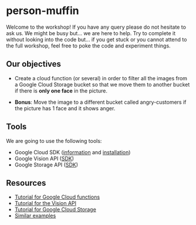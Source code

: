 # person-muffin
Welcome to the workshop! If you have any query please do not hesitate to ask us. We might be busy but... we are here to help.
Try to complete it without looking into the code but... if you get stuck or you cannot attend to the full workshop, feel free to poke the code and experiment things.

## Our objectives
- Create a cloud function (or several) in order to filter all the images from a Google Cloud Storage bucket so that we move them to another bucket if there is **only one face** in the picture.

- **Bonus**: Move the image to a different bucket called angry-customers if the picture has 1 face and it shows anger.

## Tools

We are going to use the following tools:
- Google Cloud SDK ([information](https://cloud.google.com/sdk/) and [installation](https://cloud.google.com/sdk/downloads#interactive))
- Google Vision API ([SDK](https://github.com/googlecloudplatform/google-cloud-node#cloud-vision-beta))
- Google Storage API ([SDK](https://github.com/googlecloudplatform/google-cloud-node#cloud-storage-ga))


## Resources
- [Tutorial for Google Cloud functions](https://cloud.google.com/functions/docs/tutorials/http)
- [Tutorial for the Vision API](https://cloud.google.com/vision/docs/face-tutorial)
- [Tutorial for Google Cloud Storage](https://cloud.google.com/nodejs/getting-started/using-cloud-storage)
- [Similar examples](https://github.com/GoogleCloudPlatform/nodejs-docs-samples)

